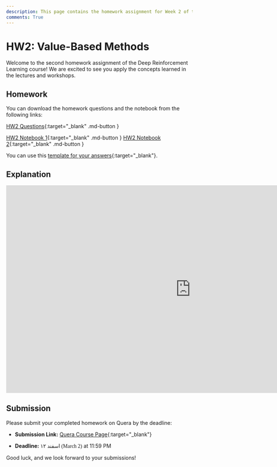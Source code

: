 ```yaml
---
description: This page contains the homework assignment for Week 2 of the Deep Reinforcement Learning course, focusing on value-based methods.
comments: True
---
```


# HW2: Value-Based Methods

Welcome to the second homework assignment of the Deep Reinforcement Learning course! We are excited to see you apply the concepts learned in the lectures and workshops.

## Homework

You can download the homework questions and the notebook from the following links:

[HW2 Questions](https://raw.githubusercontent.com/DeepRLCourse/Homework-2-Questions/refs/heads/main/HW2_Questions.pdf){:target="_blank" .md-button }

[HW2 Notebook 1](https://raw.githubusercontent.com/DeepRLCourse/Homework-2-Questions/refs/heads/main/HW2_P1_SARSA_and_QLearning.ipynb){:target="_blank" .md-button }
[HW2 Notebook 2](https://raw.githubusercontent.com/DeepRLCourse/Homework-2-Questions/refs/heads/main/HW2_P2_DQN_vs_DDQN.ipynb){:target="_blank" .md-button }

You can use this [template for your answers](https://github.com/DeepRLCourse/Homework-2-Template){:target="_blank"}.

## Explanation

<iframe width="996" height="560" src="https://www.youtube.com/embed/C9zHIU8GOrc" title="YouTube video player" frameborder="0" allow="accelerometer; autoplay; clipboard-write; encrypted-media; gyroscope; picture-in-picture; web-share" referrerpolicy="strict-origin-when-cross-origin" allowfullscreen></iframe>

## Submission

Please submit your completed homework on Quera by the deadline:

- **Submission Link:** [Quera Course Page](https://quera.org/course/add_to_course/course/20598/){:target="_blank"}

- **Deadline:** <span style="direction: rtl;font-family: Vazirmatn;">۱۲ اسفند (March 2)</span> at 11:59 PM

Good luck, and we look forward to your submissions!
